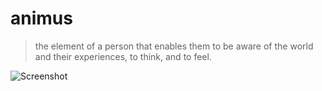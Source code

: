# animus
> the element of a person that enables them to be aware of the world and their experiences, to think, and to feel.

![Screenshot](https://pbs.twimg.com/media/CBXNkIJWsAEvgt8.png)
